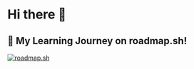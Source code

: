 # Hi there 👋

## 🌱 My Learning Journey on roadmap.sh!

[![roadmap.sh](https://roadmap.sh/card/tall/673559d7e86e9ff4d2a3a079?variant=dark&roadmaps=full-stack%2Cbackend%2Cspring-boot)](https://roadmap.sh)

<!--
- 👯 I’m looking to collaborate on ...
- 🤔 I’m looking for help with ...
- 💬 Ask me about ...
- 📫 How to reach me: ...
- 😄 Pronouns: ...
- ⚡ Fun fact: ...
-->
